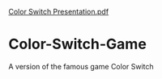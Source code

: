 [Color Switch Presentation.pdf](https://github.com/anoushkanarang/Color-Switch-Game/files/6197867/Color.Switch.Presentation.pdf)
# Color-Switch-Game
A version of the famous game Color Switch
